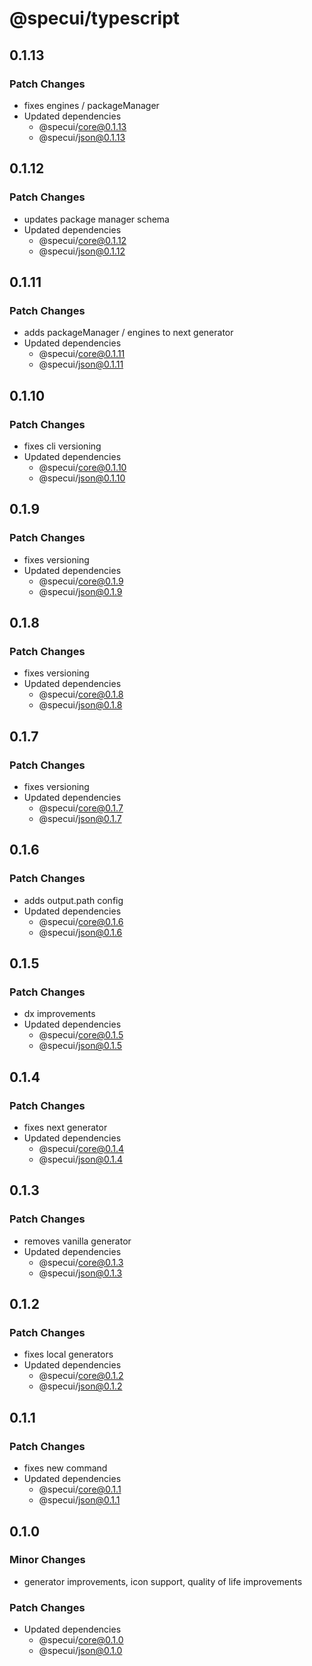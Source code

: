 # @specui/typescript

## 0.1.13

### Patch Changes

- fixes engines / packageManager
- Updated dependencies
  - @specui/core@0.1.13
  - @specui/json@0.1.13

## 0.1.12

### Patch Changes

- updates package manager schema
- Updated dependencies
  - @specui/core@0.1.12
  - @specui/json@0.1.12

## 0.1.11

### Patch Changes

- adds packageManager / engines to next generator
- Updated dependencies
  - @specui/core@0.1.11
  - @specui/json@0.1.11

## 0.1.10

### Patch Changes

- fixes cli versioning
- Updated dependencies
  - @specui/core@0.1.10
  - @specui/json@0.1.10

## 0.1.9

### Patch Changes

- fixes versioning
- Updated dependencies
  - @specui/core@0.1.9
  - @specui/json@0.1.9

## 0.1.8

### Patch Changes

- fixes versioning
- Updated dependencies
  - @specui/core@0.1.8
  - @specui/json@0.1.8

## 0.1.7

### Patch Changes

- fixes versioning
- Updated dependencies
  - @specui/core@0.1.7
  - @specui/json@0.1.7

## 0.1.6

### Patch Changes

- adds output.path config
- Updated dependencies
  - @specui/core@0.1.6
  - @specui/json@0.1.6

## 0.1.5

### Patch Changes

- dx improvements
- Updated dependencies
  - @specui/core@0.1.5
  - @specui/json@0.1.5

## 0.1.4

### Patch Changes

- fixes next generator
- Updated dependencies
  - @specui/core@0.1.4
  - @specui/json@0.1.4

## 0.1.3

### Patch Changes

- removes vanilla generator
- Updated dependencies
  - @specui/core@0.1.3
  - @specui/json@0.1.3

## 0.1.2

### Patch Changes

- fixes local generators
- Updated dependencies
  - @specui/core@0.1.2
  - @specui/json@0.1.2

## 0.1.1

### Patch Changes

- fixes new command
- Updated dependencies
  - @specui/core@0.1.1
  - @specui/json@0.1.1

## 0.1.0

### Minor Changes

- generator improvements, icon support, quality of life improvements

### Patch Changes

- Updated dependencies
  - @specui/core@0.1.0
  - @specui/json@0.1.0
